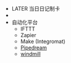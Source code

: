 - LATER  当日日记制卡
-
- 自动化平台
	- IFTTT
	- Zapier
	- Make  (Integromat)
	- [Pipedream](https://pipedream.com/workflows)
	- [windmill](https://www.windmill.dev/)